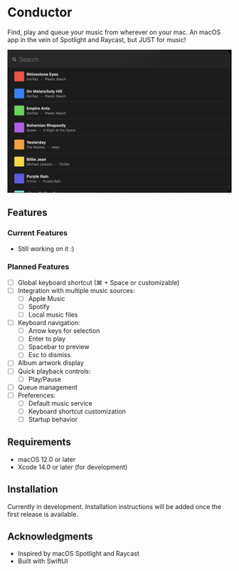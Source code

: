 # Conductor

Find, play and queue your music from wherever on your mac. An macOS app in the vein of Spotlight and Raycast, but JUST for music!

![Conductor Screenshot](/screenshots/v0.0.png)

## Features

### Current Features

- Still working on it :)

### Planned Features

- [ ] Global keyboard shortcut (⌘ + Space or customizable)
- [ ] Integration with multiple music sources:
  - [ ] Apple Music
  - [ ] Spotify
  - [ ] Local music files
- [ ] Keyboard navigation:
  - [ ] Arrow keys for selection
  - [ ] Enter to play
  - [ ] Spacebar to preview
  - [ ] Esc to dismiss
- [ ] Album artwork display
- [ ] Quick playback controls:
  - [ ] Play/Pause
- [ ] Queue management
- [ ] Preferences:
  - [ ] Default music service
  - [ ] Keyboard shortcut customization
  - [ ] Startup behavior

## Requirements

- macOS 12.0 or later
- Xcode 14.0 or later (for development)

## Installation

Currently in development. Installation instructions will be added once the first release is available.

## Acknowledgments

- Inspired by macOS Spotlight and Raycast
- Built with SwiftUI
